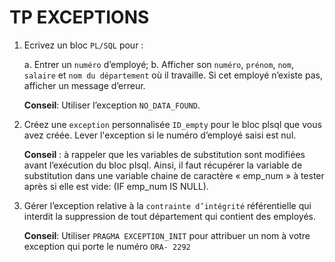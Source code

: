 # TP EXCEPTIONS

1. Ecrivez un bloc `PL/SQL` pour :

    a. Entrer un `numéro` d’employé;
    b. Afficher son `numéro`, `prénom`, `nom`, `salaire` et `nom du département` où il travaille. Si cet employé n’existe pas, afficher un message d’erreur.

    **Conseil**: Utiliser l’exception `NO_DATA_FOUND`.

2. Créez une `exception` personnalisée `ID_empty` pour le bloc plsql que vous avez créée. Lever l'exception si le numéro d’employé saisi est nul.

    **Conseil** : à rappeler que les variables de substitution sont modifiées avant l’exécution du bloc plsql. Ainsi, il faut récupérer  la variable de substitution dans une variable chaine de caractère « emp_num » à tester après si elle est vide: (IF emp_num IS NULL).

3. Gérer l’exception relative à la `contrainte d’intégrité` référentielle qui interdit la suppression de tout département qui contient des employés.

    **Conseil**: Utiliser `PRAGMA EXCEPTION_INIT` pour attribuer un nom à votre exception qui porte le numéro `ORA- 2292`
